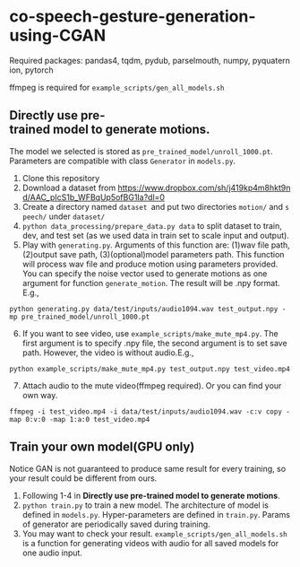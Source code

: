 # co-speech-gesture-generation-using-CGAN

Required packages: pandas4, tqdm, pydub, parselmouth, numpy, pyquaternion, pytorch

ffmpeg is required for  `example_scripts/gen_all_models.sh`

## Directly use pre-trained model to generate motions.

The model we selected is stored as `pre_trained_model/unroll_1000.pt`. Parameters are compatible with class `Generator`  in `models.py`.

1. Clone this repository
2. Download a dataset from https://www.dropbox.com/sh/j419kp4m8hkt9nd/AAC_pIcS1b_WFBqUp5ofBG1Ia?dl=0
3. Create a directory named `dataset `and put two directories `motion/` and `speech/` under `dataset/`
4. `python data_processing/prepare_data.py data`  to split dataset to train, dev, and test set (as we used data in train set to scale input and output).
5.  Play with `generating.py`. Arguments of this function are: (1)wav file path, (2)output save path, (3)(optional)model parameters path. This function will process wav file and produce motion using parameters provided. You can specify the noise vector used to generate motions as one argument for function `generate_motion`. The result will be .npy format. E.g.,
```
python generating.py data/test/inputs/audio1094.wav test_output.npy -mp pre_trained_model/unroll_1000.pt
```
6.  If you want to see video, use `example_scripts/make_mute_mp4.py`. The first argument is to specify .npy file, the second argument is to set save path. However, the video is without audio.E.g., 
```
python example_scripts/make_mute_mp4.py test_output.npy test_video.mp4
```
7. Attach audio to the mute video(ffmpeg required). Or you can find your own way.
```
ffmpeg -i test_video.mp4 -i data/test/inputs/audio1094.wav -c:v copy -map 0:v:0 -map 1:a:0 test_video.mp4
```

## Train your own model(GPU only)
Notice GAN is not guaranteed to produce same result for every training, so your result could be different from ours.

1. Following 1-4 in **Directly use pre-trained model to generate motions**.
2. `python train.py` to train a new model. The architecture of model is defined in `models.py`. Hyper-parameters are defined in `train.py`. Params of generator are periodically saved during training.
3. You may want to check your result. `example_scripts/gen_all_models.sh` is a function for generating videos with audio for all saved models for one audio input.






